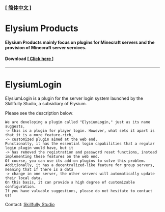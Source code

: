### [[ 简体中文 ]](README.md)
##
# Elysium Products
#### Elysium Products mainly focus on plugins for Minecraft servers and the provision of Minecraft server services.
#### Download [[ Click here ]](Releases)
---
# ElysiumLogin
ElysiumLogin is a plugin for the server login system launched by the Skillfully Studio, a subsidiary of Elysium.

Please see the description below:
```
We are developing a plugin called "ElysiumLogin," just as its name suggests, 
-> this is a plugin for player login. However, what sets it apart is that it is a more feature-rich, 
-> customized plugin aimed at the web end. 
Functionally, it has the essential login capabilities that a regular login plugin would have, but it
-> has removed the registration and password reset functions, instead implementing these features on the web end.
Of course, you can use its add-on plugins to solve this problem.
Additionally, it has a decentralized-like feature for group servers, meaning that if there is a data
-> change in one server, the other servers will automatically update their local data.
On this basis, it can provide a high degree of customizable configuration.
If you have valuable suggestions, please do not hesitate to contact us!
```
Contact: [Skillfully Studio](./Skilfully/Contact.md)
